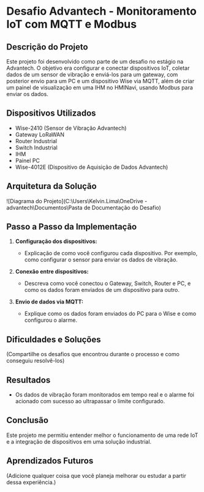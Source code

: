 # Desafio Advantech - Monitoramento IoT com MQTT e Modbus

## Descrição do Projeto

Este projeto foi desenvolvido como parte de um desafio no estágio na Advantech. O objetivo era configurar e conectar dispositivos IoT, coletar dados de um sensor de vibração e enviá-los para um gateway, com posterior envio para um PC e um dispositivo Wise via MQTT, além de criar um painel de visualização em uma IHM no HMINavi, usando Modbus para enviar os dados.
## Dispositivos Utilizados

- Wise-2410 (Sensor de Vibração Advantech)
- Gateway LoRaWAN
- Router Industrial
- Switch Industrial
- IHM
- Painel PC
- Wise-4012E (Dispositivo de Aquisição de Dados Advantech)

## Arquitetura da Solução

![Diagrama do Projeto](C:\Users\Kelvin.Lima\OneDrive - advantech\Documentos\Pasta de Documentação do Desafio)

## Passo a Passo da Implementação

1. **Configuração dos dispositivos:**
   - Explicação de como você configurou cada dispositivo. Por exemplo, como configurar o sensor para enviar os dados de vibração.
   
2. **Conexão entre dispositivos:**
   - Descreva como você conectou o Gateway, Switch, Router e PC, e como os dados foram enviados de um dispositivo para outro.

3. **Envio de dados via MQTT:**
   - Explique como os dados foram enviados do PC para o Wise e como configurou o alarme.

## Dificuldades e Soluções

(Compartilhe os desafios que encontrou durante o processo e como conseguiu resolvê-los)

## Resultados

- Os dados de vibração foram monitorados em tempo real e o alarme foi acionado com sucesso ao ultrapassar o limite configurado.

## Conclusão

Este projeto me permitiu entender melhor o funcionamento de uma rede IoT e a integração de dispositivos em uma solução industrial.

## Aprendizados Futuros

(Adicione qualquer coisa que você planeja melhorar ou estudar a partir dessa experiência.)
